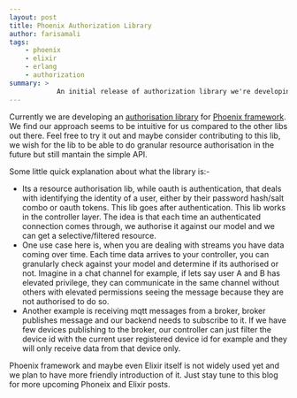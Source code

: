 ```yaml
---
layout: post
title: Phoenix Authorization Library
author: farisamali
tags:
    - phoenix
    - elixir
    - erlang
    - authorization
summary: >
            An initial release of authorization library we're developing for Phoenix framework.
---
```


Currently we are developing an [authorisation library][1] for [Phoenix framework][2]. We find our approach seems to be intuitive for us compared to the other libs out there. Feel free to try it out and maybe consider contributing to this lib, we wish for the lib to be able to do granular resource authorisation in the future  but still mantain the simple API.

Some little quick explanation about what the library is:-

* Its a resource authorisation lib, while oauth is authentication, that deals with identifying the identity of a user, either by their password hash/salt combo or oauth tokens. This lib goes after authentication. This lib works in the controller layer. The idea is that each time an authenticated connection comes through, we authorise it against our model and we can get a selective/filtered resource.
* One use case here is, when you are dealing with streams you have data coming over time. Each time data arrives to your controller, you can granularly check against your model and determine if its authorised or not. Imagine in a chat channel for example, if lets say user A and B has elevated privilege, they can communicate in the same channel without others with elevated permissions seeing the message because they are not authorised to do so.
* Another example is receiving mqtt messages from a broker, broker publishes message and our backend needs to subscribe to it. If we have few devices publishing to the broker, our controller can just filter the device id with the current user registered device id for example and they will only receive data from that device only.

Phoenix framework and maybe even Elixir itself is not widely used yet and we plan to have more friendly introduction of it. Just stay tune to this blog for more upcoming Phoneix and Elixir posts.

[1]:https://github.com/127labs/can/
[2]:http://www.phoenixframework.org/
